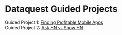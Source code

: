# Dataquest Guided Projects

Guided Project 1: [Finding Profitable Mobile Apps](https://github.com/kridge-clifford/dataquest/blob/master/Guided%20Project%201/Finding%20Profitable%20Mobile%20Apps.ipynb)\
Guided Project 2: [Ask HN vs Show HN](https://github.com/kridge-clifford/dataquest/blob/master/Guided%20Project%202/Ask%20HN%20vs%20Show%20HN.ipynb)
